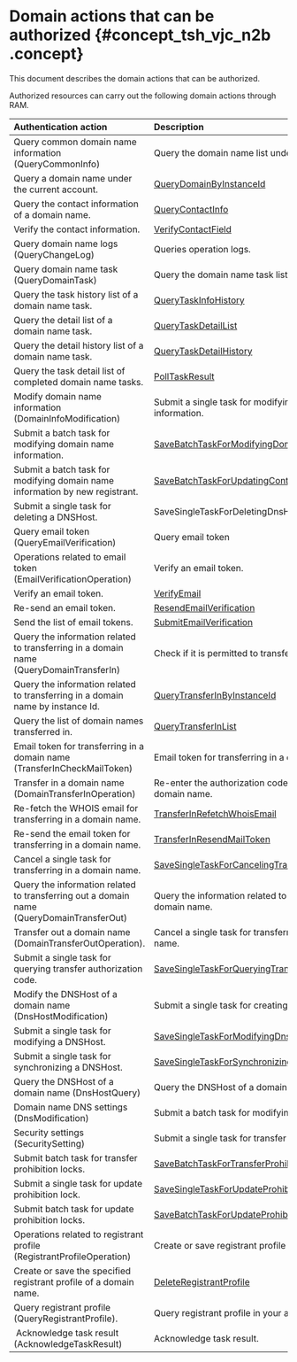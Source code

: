 # Domain actions that can be authorized {#concept_tsh_vjc_n2b .concept}

This document describes the domain actions that can be authorized.

Authorized resources can carry out the following domain actions through RAM.

|Authentication action|Description|API|
|:--------------------|:----------|:--|
|Query common domain name information \(QueryCommonInfo\)|Query the domain name list under the current account.|[QueryDomainList](https://www.alibabacloud.com/help/doc-detail/67712.htm)|
|Query a domain name under the current account.|[QueryDomainByInstanceId](https://www.alibabacloud.com/help/doc-detail/67714.htm)|
|Query the contact information of a domain name.|[QueryContactInfo](https://www.alibabacloud.com/help/doc-detail/67706.htm)|
|Verify the contact information.|[VerifyContactField](https://www.alibabacloud.com/help/doc-detail/69381.htm)|
|Query domain name logs \(QueryChangeLog\)|Queries operation logs.|[QueryChangeLogList](https://www.alibabacloud.com/help/doc-detail/67705.htm)|
|Query domain name task \(QueryDomainTask\)|Query the domain name task list.|[QueryTaskList](https://www.alibabacloud.com/help/doc-detail/67709.htm)|
|Query the task history list of a domain name task.|[QueryTaskInfoHistory](https://www.alibabacloud.com/help/doc-detail/67707.htm)|
|Query the detail list of a domain name task.|[QueryTaskDetailList](https://www.alibabacloud.com/help/doc-detail/67710.htm)|
|Query the detail history list of a domain name task.|[QueryTaskDetailHistory](https://www.alibabacloud.com/help/doc-detail/67708.htm)|
|Query the task detail list of completed domain name tasks.|[PollTaskResult](https://www.alibabacloud.com/help/doc-detail/69361.htm)|
|Modify domain name information \(DomainInfoModification\)|Submit a single task for modifying domain name information.|[SaveSingleTaskForUpdatingContactInfo](https://www.alibabacloud.com/help/doc-detail/69378.htm)|
|Submit a batch task for modifying domain name information.|[SaveBatchTaskForModifyingDomainDns](https://www.alibabacloud.com/help/doc-detail/67722.htm)|
|Submit a batch task for modifying domain name information by new registrant.|[SaveBatchTaskForUpdatingContactInfoByNewContact](https://www.alibabacloud.com/help/doc-detail/67721.htm)|
|Submit a single task for deleting a DNSHost.|SaveSingleTaskForDeletingDnsHost|
|Query email token \(QueryEmailVerification\)|Query email token|[ListEmailVerification](https://www.alibabacloud.com/help/doc-detail/67711.htm)|
|Operations related to email token \(EmailVerificationOperation\)|Verify an email token.|[DeleteEmailVerification](https://www.alibabacloud.com/help/doc-detail/67716.htm)|
|Verify an email token.|[VerifyEmail](https://www.alibabacloud.com/help/doc-detail/67732.htm)|
|Re-send an email token.|[ResendEmailVerification](https://www.alibabacloud.com/help/doc-detail/67734.htm)|
|Send the list of email tokens.|[SubmitEmailVerification](https://www.alibabacloud.com/help/doc-detail/67715.htm)|
|Query the information related to transferring in a domain name \(QueryDomainTransferIn\)|Check if it is permitted to transfer in a domain name .|[CheckTransferInFeasibility](https://www.alibabacloud.com/help/doc-detail/69382.htm)|
|Query the information related to transferring in a domain name by instance Id.|[QueryTransferInByInstanceId](https://www.alibabacloud.com/help/doc-detail/69365.htm)|
|Query the list of domain names transferred in.|[QueryTransferInList](https://www.alibabacloud.com/help/doc-detail/69364.htm)|
|Email token for transferring in a domain name \(TransferInCheckMailToken\)|Email token for transferring in a domain name.|[TransferInCheckMailToken](https://www.alibabacloud.com/help/doc-detail/69383.htm)|
|Transfer in a domain name \(DomainTransferInOperation\)|Re-enter the authorization code for transferring in a domain name.|[TransferInReenterTransferAuthorizationCod](https://www.alibabacloud.com/help/doc-detail/69385.htm)|
|Re-fetch the WHOIS email for transferring in a domain name.|[TransferInRefetchWhoisEmail](https://www.alibabacloud.com/help/doc-detail/69386.htm)|
|Re-send the email token for transferring in a domain name.|[TransferInResendMailToken](https://www.alibabacloud.com/help/doc-detail/69384.htm)|
|Cancel a single task for transferring in a domain name.|[SaveSingleTaskForCancelingTransferIn](https://www.alibabacloud.com/help/doc-detail/69374.htm)|
|Query the information related to transferring out a domain name \(QueryDomainTransferOut\)|Query the information related to transferring out a domain name.|[QueryTransferOutInfo](https://www.alibabacloud.com/help/doc-detail/69363.htm)|
|Transfer out a domain name \(DomainTransferOutOperation\).|Cancel a single task for transferring out a domain name.|[SaveSingleTaskForCancelingTransferOut](https://www.alibabacloud.com/help/doc-detail/69373.htm)|
|Submit a single task for querying transfer authorization code.|[SaveSingleTaskForQueryingTransferAuthorizationCode](https://www.alibabacloud.com/help/doc-detail/69368.htm)|
|Modify the DNSHost of a domain name \(DnsHostModification\)|Submit a single task for creating a DNSHost.|[SaveSingleTaskForCreatingDnsHost](https://www.alibabacloud.com/help/doc-detail/69367.htm)|
|Submit a single task for modifying a DNSHost.|[SaveSingleTaskForModifyingDnsHost](https://www.alibabacloud.com/help/doc-detail/69376.htm)|
|Submit a single task for synchronizing a DNSHost.|[SaveSingleTaskForSynchronizingDnsHost](https://www.alibabacloud.com/help/doc-detail/69375.htm)|
|Query the DNSHost of a domain name \(DnsHostQuery\)|Query the DNSHost of a domain name|[QueryDnsHost](https://www.alibabacloud.com/help/doc-detail/69360.htm)|
|Domain name DNS settings \(DnsModification\)|Submit a batch task for modifying DNS.|[SaveBatchTaskForModifyingDomainDns](https://www.alibabacloud.com/help/doc-detail/67722.htm)|
|Security settings \(SecuritySetting\)|Submit a single task for transfer prohibition lock.|[SaveSingleTaskForTransferProhibitionLock](https://www.alibabacloud.com/help/doc-detail/69370.htm)|
|Submit batch task for transfer prohibition locks.|[SaveBatchTaskForTransferProhibitionLock](https://www.alibabacloud.com/help/doc-detail/67718.htm)|
|Submit a single task for update prohibition lock.|[SaveSingleTaskForUpdateProhibitionLock](https://www.alibabacloud.com/help/doc-detail/69369.htm)|
|Submit batch task for update prohibition locks.|[SaveBatchTaskForUpdateProhibitionLock](https://www.alibabacloud.com/help/doc-detail/67717.htm)|
|Operations related to registrant profile \(RegistrantProfileOperation\)|Create or save registrant profile of a domain name.|[SaveRegistrantProfile](https://www.alibabacloud.com/help/doc-detail/67700.htm)|
|Create or save the specified registrant profile of a domain name.|[DeleteRegistrantProfile](https://www.alibabacloud.com/help/doc-detail/67702.htm)|
|Query registrant profile \(QueryRegistrantProfile\).|Query registrant profile in your account.|[QueryRegistrantProfiles](https://www.alibabacloud.com/help/doc-detail/67701.htm)|
| Acknowledge task result \(AcknowledgeTaskResult\)|Acknowledge task result.|[AcknowledgeTaskResult](https://www.alibabacloud.com/help/doc-detail/69366.htm)|

